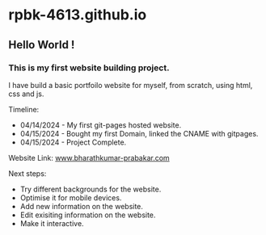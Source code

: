 # rpbk-4613.github.io

## Hello World !
### This is my first website building project.
I have build a basic portfoilo website for myself, from scratch, using html, css and js.

Timeline:
- 04/14/2024 - My first git-pages hosted website.
- 04/15/2024 - Bought my first Domain, linked the CNAME with gitpages.
- 04/15/2024 - Project Complete.

Website Link: www.bharathkumar-prabakar.com

Next steps:
- Try different backgrounds for the website.
- Optimise it for mobile devices.
- Add new information on the website.
- Edit exisiting information on the website.
- Make it interactive.
